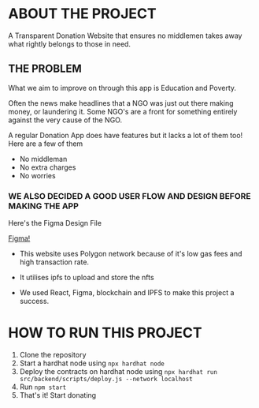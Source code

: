# ABOUT THE PROJECT

A Transparent Donation Website that ensures no middlemen takes away what rightly belongs to those in need.

## THE PROBLEM

What we aim to improve on through this app is Education and Poverty. 

Often the news make headlines that a NGO was just out there making money, or laundering it. Some NGO's are a front for something entirely against the very cause of the NGO. 

A regular Donation App does have features but it lacks a lot of them too! Here are a few of them 

*  No middleman
* No extra charges
* No worries


### WE ALSO DECIDED A GOOD USER FLOW AND DESIGN BEFORE MAKING THE APP



Here's the Figma Design File 

 [Figma!](https://www.figma.com/file/dqqeN55uWUssjmTaWbXqmm/Daan?node-id=0%3A1) 

* This website uses Polygon network because of it's low gas fees and high transaction rate.

* It utilises ipfs to upload and store the nfts

* We used React, Figma, blockchain and IPFS to make this project a success.

# HOW TO RUN THIS PROJECT
1. Clone the repository
2. Start a hardhat node using `npx hardhat node`
3. Deploy the contracts on hardhat node using `npx hardhat run src/backend/scripts/deploy.js --network localhost`
4. Run `npm start` 
5. That's it! Start donating

